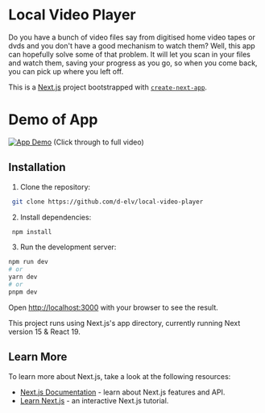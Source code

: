 # Local Video Player

Do you have a bunch of video files say from digitised home video tapes or dvds and you don't have a good mechanism to watch them? Well, this app can hopefully solve some of that problem. It will let you scan in your files and watch them, saving your progress as you go, so when you come back, you can pick up where you left off.

This is a [Next.js](https://nextjs.org) project bootstrapped with [`create-next-app`](https://nextjs.org/docs/app/api-reference/cli/create-next-app).

# Demo of App
[![App Demo](https://media1.giphy.com/media/v1.Y2lkPTc5MGI3NjExZ2draHE4MGlmOXZkMDhleDdodDRwdjYwOXJiYXZxbmVlY2RpdjZ2ayZlcD12MV9pbnRlcm5hbF9naWZfYnlfaWQmY3Q9Zw/gFjYDmBRirnZO1SoFc/giphy.gif)](https://youtu.be/Hx2qC8hiiMg)
(Click through to full video)

## Installation

1. Clone the repository:

```bash
 git clone https://github.com/d-elv/local-video-player
```

2. Install dependencies:

```bash
 npm install
```

3. Run the development server:

```bash
npm run dev
# or
yarn dev
# or
pnpm dev
```

Open [http://localhost:3000](http://localhost:3000) with your browser to see the result.

This project runs using Next.js's app directory, currently running Next version 15 & React 19.

## Learn More

To learn more about Next.js, take a look at the following resources:

- [Next.js Documentation](https://nextjs.org/docs) - learn about Next.js features and API.
- [Learn Next.js](https://nextjs.org/learn) - an interactive Next.js tutorial.
